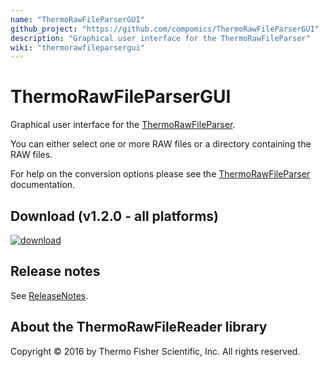 ```yaml
---
name: "ThermoRawFileParserGUI"
github_project: "https://github.com/compomics/ThermoRawFileParserGUI"
description: "Graphical user interface for the ThermoRawFileParser"
wiki: "thermorawfileparsergui"
---
```


# ThermoRawFileParserGUI
Graphical user interface for the [ThermoRawFileParser](/projects/thermorawfileparser.html).

You can either select one or more RAW files or a directory containing the RAW files.

For help on the conversion options please see the [ThermoRawFileParser](/projects/thermorawfileparser.html) documentation.

## Download (v1.2.0 - all platforms)
[![download](https://github.com/compomics/ThermoRawFileParserGUI/wiki/images/download_button.png)](http://genesis.ugent.be/maven2/no/uib/thermo-raw-file-parser-gui/ThermoRawFileParserGUI/1.2.0/ThermoRawFileParserGUI-1.2.0.zip)

## Release notes
See [ReleaseNotes](/projects/thermorawfileparsergui/wiki/releasenotes.html).

## About the ThermoRawFileReader library

Copyright © 2016 by Thermo Fisher Scientific, Inc. All rights reserved.
